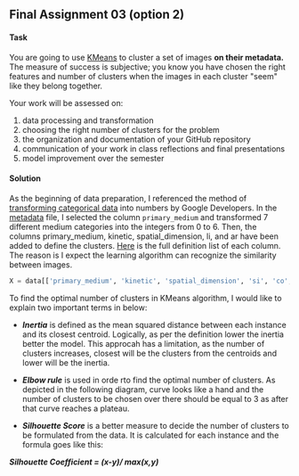 ## Final Assignment 03 (option 2)

#### Task

You are going to use [KMeans](http://scikit-learn.org/stable/modules/generated/sklearn.cluster.KMeans.html) to cluster a set of images **on their metadata.** The measure of success is subjective; you know you have chosen the right features and number of clusters when the images in each cluster "seem" like they belong together. 

Your work will be assessed on: 
1. data processing and transformation  
2. choosing the right number of clusters for the problem  
3. the organization and documentation of your GitHub repository  
4. communication of your work in class reflections and final presentations  
5. model improvement over the semester

#### Solution

As the beginning of data preparation, I referenced the method of [transforming categorical data](https://developers.google.com/machine-learning/data-prep/transform/transform-categorical) into numbers by Google Developers. In the [metadata](https://github.com/yujunmjiang/machine-learning-spring-20/blob/master/final_assignment_3/cluster_images.csv) file, I selected the column `primary_medium` and transformed 7 different medium categories into the integers from 0 to 6. Then, the columns primary_medium, kinetic, spatial_dimension, li, and ar have been added to define the clusters. [Here](https://github.com/yujunmjiang/machine-learning-spring-20/blob/master/final_assignment_3/cluster_images.csv) is the full definition list of each column. The reason is I expect the learning algorithm can recognize the similarity between images.

```python
X = data[['primary_medium', 'kinetic', 'spatial_dimension', 'si', 'co', 'or', 'sh', 'li', 'ar']]
```

To find the optimal number of clusters in KMeans algorithm, I would like to explain two important terms in below:

* ***Inertia*** is defined as the mean squared distance between each instance and its closest centroid. Logically, as per the definition lower the inertia better the model. This approcah has a limitation, as the number of clusters increases, closest will be the clusters from the centroids and lower will be the inertia.

* ***Elbow rule*** is used in orde rto find the optimal number of clusters. As depicted in the following diagram, curve looks like a hand and the number of clusters to be chosen over there should be equal to 3 as after that curve reaches a plateau.

* ***Silhouette Score*** is a better measure to decide the number of clusters to be formulated from the data. It is calculated for each instance and the formula goes like this:

***Silhouette Coefficient = (x-y)/ max(x,y)***
